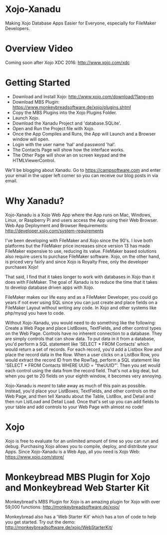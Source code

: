 # Xojo-Xanadu  

Making Xojo Database Apps Easier for Everyone, especially for FileMaker Developers.

# Overview Video
 
Coming soon after Xojo XDC 2016: http://www.xojo.com/xdc

# Getting Started

- Download and Install Xojo: http://www.xojo.com/download/?lang=en
- Download MBS Plugin: https://www.monkeybreadsoftware.de/xojo/plugins.shtml
- Copy the MBS Plugins into the Xojo Plugins Folder.
- Launch Xojo.
- Download the Xanadu Project and 'database.SQLite'.
- Open and Run the Project file with Xojo.
- Once the App Compiles and Runs, the App will Launch and a Browser window will open.
- Login with the user name 'hal' and password 'hal'.
- The Contacts Page will show how the interface works.
- The Other Page will show an on screen keypad and the HTMLViewerControl.

We'll be blogging about Xanadu. Go to https://campsoftware.com and enter your email in the upper left corner so you can receive our blog posts in via email.

# Why Xanadu?

Xojo-Xanadu is a Xojo Web App where the App runs on Mac, Windows, Linux, or Raspberry Pi and users access the App using their Web Browser. Web App Deployment and Browser Requirements: http://developer.xojo.com/system-requirements

I've been developing with FileMaker and Xojo since the 90's. I love both platforms but the FileMaker price increases since version 13 has made FileMaker expensive to use, reducing its value. FileMaker based solutions also require users to purchase FileMaker software. Xojo, on the other hand, is priced very fairly and since Xojo is Royalty Free, only the developer purchases Xojo!

That said, I find that it takes longer to work with databases in Xojo than it does with FileMaker. The goal of Xanadu is to reduce the time that it takes to develop database driven apps with Xojo. 

FileMaker makes our life easy and as a FileMaker Developer, you could go years if not ever using SQL since you can just create and place fields on a FileMaker Layout without writing any code. In Xojo and other systems like php/mysql you have to code. 

Without Xojo-Xanadu, you would need to do something like the following: Create a Web Page and place ListBoxes, TextFields, and other control types on the Web Page. Controls have no inherent connection to a database. They are simply controls that can show data. To put data in it from a database, you'd perform a SQL statement like 'SELECT * FROM Contacts' which would return a set of records. For each record, you'd add a Listbox Row and place the record data in the Row. When a user clicks on a ListBox Row, you would extract the record ID from the RowTag, perform a SQL statement like 'SELECT * FROM Contacts WHERE UUID = "theUUID"'. Then you set would each control using the data from the record field. That's not a big deal, but when you get to 20 fields on your eighth window, it becomes very annoying.

Xojo-Xanadu is *meant* to take away as much of this pain as possible. Instead, you'd place your ListBoxes, TextFields, and other controls on the Web Page, and then tell Xanadu about the Table, ListBox, and Detail and then run ListLoad and Detail Load. Once that's set up you can add fields to your table and add controls to your Web Page with almost no code!

# Xojo 

Xojo is free to evaluate for an unlimited amount of time so you can run and debug. Purchasing Xojo allows you to compile, deploy, and distribute your Apps. Since Xojo-Xanadu is a Web App, all you need is Xojo Web: https://www.xojo.com/store/ 

# Monkeybread MBS Plugin for Xojo and Monkeybread Web Starter Kit

Monkeybread's MBS Plugin for Xojo is an amazing plugin for Xojo with over 59,000 functions: http://monkeybreadsoftware.de/xojo/

Monkeybread also has a 'Web Starter Kit' which has a ton of code to help you get started. Try out the demo: http://monkeybreadsoftware.de/xojo/WebStarterKit/